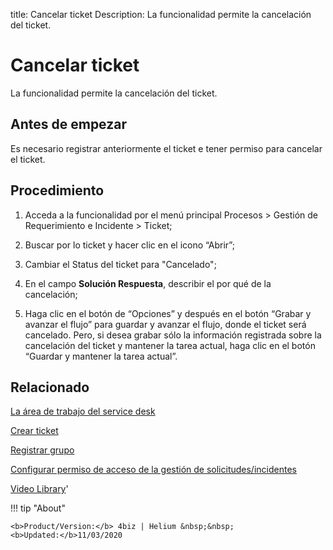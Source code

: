 title:  Cancelar ticket 
Description: La funcionalidad permite la cancelación del ticket. 
# Cancelar ticket

La funcionalidad permite la cancelación del ticket.

Antes de empezar
----------------

Es necesario registrar anteriormente el ticket e tener permiso para cancelar el
ticket.

Procedimiento
-------------

1.  Acceda a la funcionalidad por el menú principal Procesos \> Gestión de
    Requerimiento e Incidente \> Ticket;

2.  Buscar por lo ticket y hacer clic en el icono “Abrir”;

3.  Cambiar el Status del ticket para "Cancelado";

4.  En el campo **Solución Respuesta**, describir el por qué de la cancelación;

5.  Haga clic en el botón de “Opciones” y después en el botón “Grabar y avanzar
    el flujo” para guardar y avanzar el flujo, donde el ticket será cancelado.
    Pero, si desea grabar sólo la información registrada sobre la cancelación
    del ticket y mantener la tarea actual, haga clic en el botón “Guardar y
    mantener la tarea actual”.

Relacionado
-----------

[La área de trabajo del service desk](/es-es/4biz-helium/processes/tickets/use/desktop-of-service-desk.html)

[Crear ticket](/es-es/4biz-helium/processes/tickets/use/create-ticket.html)

[Registrar grupo](/es-es/4biz-helium/initial-settings/access-settings/user/register-groups.html)

[Configurar permiso de acceso de la gestión de solicitudes/incidentes](/es-es/4biz-helium/processes/tickets/configuration/access-ticket-management.html)

<i class='fa fa-youtube-play  fa-2x' style='color:#97ce17;vertical-align: middle;'> </i> [Video Library](https://www.youtube.com/playlist?list=PLB5qK2uzf2ROfIFL9F-3s-gomHNzudBEy)'

!!! tip "About"

    <b>Product/Version:</b> 4biz | Helium &nbsp;&nbsp;
    <b>Updated:</b>11/03/2020


